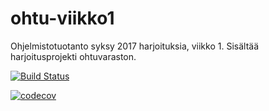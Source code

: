 # ohtu-viikko1

Ohjelmistotuotanto syksy 2017 harjoituksia, viikko 1. Sisältää harjoitusprojekti ohtuvaraston.

[![Build Status](https://travis-ci.org/Namirual/ohtu-viikko1.svg?branch=master)](https://travis-ci.org/Namirual/ohtu-viikko1)

[![codecov](https://codecov.io/gh/Namirual/ohtu-viikko1/branch/master/graph/badge.svg)](https://codecov.io/gh/Namirual/ohtu-viikko1)
